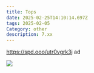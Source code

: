 ```yaml
---
title: Tops
date: 2025-02-25T14:10:14.697Z
tags: 2025-02-05
Category: other
description: 7.xx
---
```

https://spd.ooo/utr0vgrk3j  ad <!--StartFragment-->

![](https://m.media-amazon.com/images/I/81r-b38h4jL._AC_SX679_.jpg)

<!--EndFragment-->
